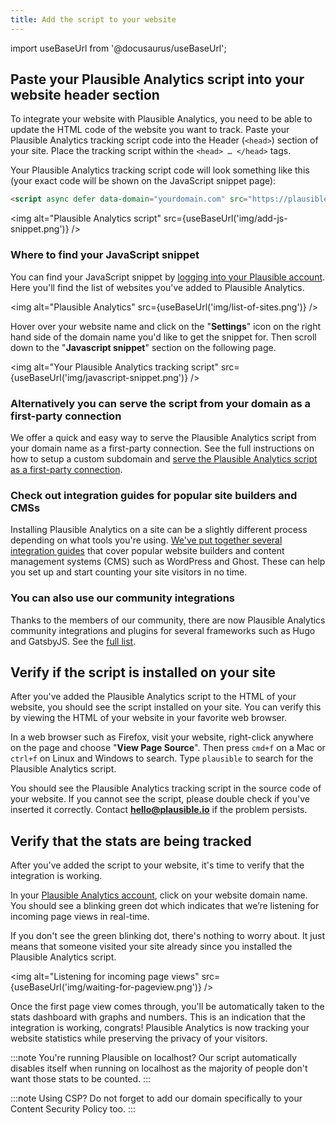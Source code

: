 ```yaml
---
title: Add the script to your website
---
```


import useBaseUrl from '@docusaurus/useBaseUrl';

## Paste your Plausible Analytics script into your website header section

To integrate your website with Plausible Analytics, you need to be able to update the HTML code of the website you want to track. Paste your Plausible Analytics tracking script code into the Header (`<head>`) section of your site. Place the tracking script within the `<head> … </head>` tags.

Your Plausible Analytics tracking script code will look something like this (your exact code will be shown on the JavaScript snippet page):

```html
<script async defer data-domain="yourdomain.com" src="https://plausible.io/js/plausible.js"></script>
```

<img alt="Plausible Analytics script" src={useBaseUrl('img/add-js-snippet.png')} />

### Where to find your JavaScript snippet

You can find your JavaScript snippet by [logging into your Plausible account](https://plausible.io/sites). Here you'll find the list of websites you've added to Plausible Analytics.

<img alt="Plausible Analytics" src={useBaseUrl('img/list-of-sites.png')} />

Hover over your website name and click on the "**Settings**" icon on the right hand side of the domain name you'd like to get the snippet for. Then scroll down to the "**Javascript snippet**" section on the following page.

<img alt="Your Plausible Analytics tracking script" src={useBaseUrl('img/javascript-snippet.png')} />

### Alternatively you can serve the script from your domain as a first-party connection

We offer a quick and easy way to serve the Plausible Analytics script from your domain name as a first-party connection. See the full instructions on how to setup a custom subdomain and [serve the Plausible Analytics script as a first-party connection](custom-domain.md).

### Check out integration guides for popular site builders and CMSs

Installing Plausible Analytics on a site can be a slightly different process depending on what tools you're using. [We've put together several integration guides](integration-guides.md) that cover popular website builders and content management systems (CMS) such as WordPress and Ghost. These can help you set up and start counting your site visitors in no time.

### You can also use our community integrations

Thanks to the members of our community, there are now Plausible Analytics community integrations and plugins for several frameworks such as Hugo and GatsbyJS. See the [full list](community-integrations.md).

## Verify if the script is installed on your site

After you've added the Plausible Analytics script to the HTML of your website, you should see the script installed on your site. You can verify this by viewing the HTML of your website in your favorite web browser.

In a web browser such as Firefox, visit your website, right-click anywhere on the page and choose "**View Page Source**". Then press `cmd+f` on a Mac or `ctrl+f` on Linux and Windows to search. Type `plausible` to search for the Plausible Analytics script.

You should see the Plausible Analytics tracking script in the source code of your website. If you cannot see the script, please double check if you've inserted it correctly. Contact **hello@plausible.io** if the problem persists.

## Verify that the stats are being tracked

After you've added the script to your website, it's time to verify that the integration is working.

In your [Plausible Analytics account](https://plausible.io/sites), click on your website domain name. You should see a blinking green dot which indicates that we’re listening for incoming page views in real-time.

If you don't see the green blinking dot, there's nothing to worry about. It just means that someone visited your site already since you installed the Plausible Analytics script.

<img alt="Listening for incoming page views" src={useBaseUrl('img/waiting-for-pageview.png')} />

Once the first page view comes through, you'll be automatically taken to the stats dashboard with graphs and numbers. This is an indication that the integration is working, congrats! Plausible Analytics is now tracking your website statistics while preserving the privacy of your visitors.

:::note
You're running Plausible on localhost? Our script automatically disables itself when running on localhost as the majority of people don't want those stats to be counted.
:::

:::note
Using CSP? Do not forget to add our domain specifically to your Content Security Policy too.
:::

